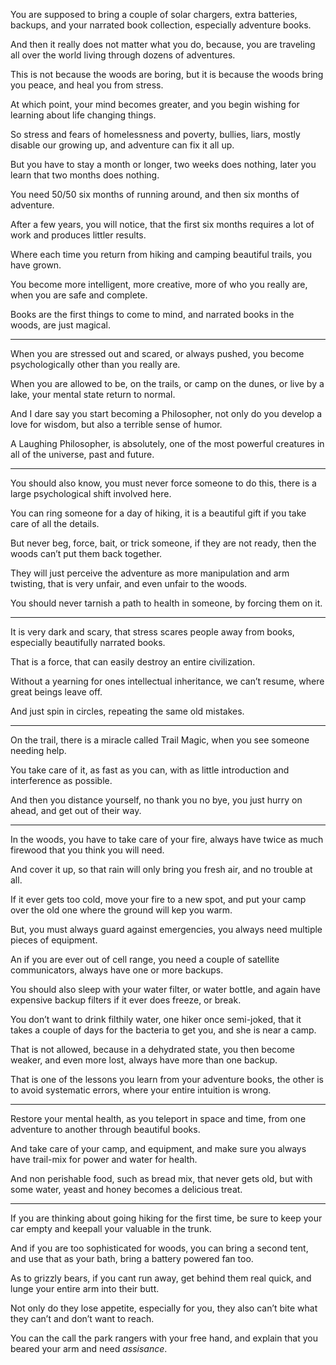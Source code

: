 You are supposed to bring a couple of solar chargers, extra batteries, backups,
and your narrated book collection, especially adventure books.

And then it really does not matter what you do, because,
you are traveling all over the world living through dozens of adventures.

This is not because the woods are boring,
but it is because the woods bring you peace, and heal you from stress.

At which point, your mind becomes greater,
and you begin wishing for learning about life changing things.

So stress and fears of homelessness and poverty, bullies, liars,
mostly disable our growing up, and adventure can fix it all up.

But you have to stay a month or longer, two weeks does nothing,
later you learn that two months does nothing.

You need 50/50 six months of running around,
and then six months of adventure.

After a few years, you will notice,
that the first six months requires a lot of work and produces littler results.

Where each time you return from hiking and camping beautiful trails,
you have grown.

You become more intelligent, more creative,
more of who you really are, when you are safe and complete.

Books are the first things to come to mind,
and narrated books in the woods, are just magical.

---

When you are stressed out and scared, or always pushed,
you become psychologically other than you really are.

When you are allowed to be, on the trails, or camp on the dunes,
or live by a lake, your mental state return to normal.

And I dare say you start becoming a Philosopher,
not only do you develop a love for wisdom, but also a terrible sense of humor.

A Laughing Philosopher, is absolutely,
one of the most powerful creatures in all of the universe, past and future.

---

You should also know, you must never force someone to do this,
there is a large psychological shift involved here.

You can ring someone for a day of hiking,
it is a beautiful gift if you take care of all the details.

But never beg, force, bait, or trick someone,
if they are not ready, then the woods can’t put them back together.

They will just perceive the adventure as more manipulation and arm twisting,
that is very unfair, and even unfair to the woods.

You should never tarnish a path to health in someone,
by forcing them on it.

---

It is very dark and scary, that stress scares people away from books,
especially beautifully narrated books.

That is a force,
that can easily destroy an entire civilization.

Without a yearning for ones intellectual inheritance,
we can’t resume, where great beings leave off.

And just spin in circles,
repeating the same old mistakes.

---

On the trail, there is a miracle called Trail Magic,
when you see someone needing help.

You take care of it, as fast as you can,
with as little introduction and interference as possible.

And then you distance yourself, no thank you no bye,
you just hurry on ahead, and get out of their way.

---

In the woods, you have to take care of your fire,
always have twice as much firewood that you think you will need.

And cover it up, so that rain will only bring you fresh air,
and no trouble at all.

If it ever gets too cold, move your fire to a new spot,
and put your camp over the old one where the ground will kep you warm.

But, you must always guard against emergencies,
you always need multiple pieces of equipment.

An if you are ever out of cell range,
you need a couple of satellite communicators, always have one or more backups.

You should also sleep with your water filter, or water bottle,
and again have expensive backup filters if it ever does freeze, or break.

You don’t want to drink filthily water, one hiker once semi-joked,
that it takes a couple of days for the bacteria to get you, and she is near a camp.

That is not allowed, because in a dehydrated state, you then become weaker,
and even more lost, always have more than one backup.

That is one of the lessons you learn from your adventure books,
the other is to avoid systematic errors, where your entire intuition is wrong.

---

Restore your mental health, as you teleport in space and time,
from one adventure to another through beautiful books.

And take care of your camp, and equipment,
and make sure you always have trail-mix for power and water for health.

And non perishable food, such as bread mix, that never gets old,
but with some water, yeast and honey becomes a delicious treat.

---

If you are thinking about going hiking for the first time,
be sure to keep your car empty and keepall your valuable in the trunk.

And if you are too sophisticated for woods, you can bring a second tent,
and use that as your bath, bring a battery powered fan too.

As to grizzly bears, if you cant run away, get behind them real quick,
and lunge your entire arm into their butt.

Not only do they lose appetite, especially for you,
they also can’t bite what they can’t and don’t want to reach.

You can the call the park rangers with your free hand,
and explain that you beared your arm and need *assisance*.
